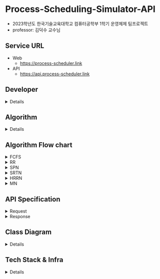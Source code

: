 # Process-Scheduling-Simulator-API
- 2023학년도 한국기술교육대학교 컴퓨터공학부 1학기 운영체제 팀프로젝트
- professor: 김덕수 교수님

## Service URL
- Web
  - https://process-scheduler.link
- API
  - https://api.process-scheduler.link 

## Developer

<details>

- API (algorithm)
  - Juwon Kim
- View
  - Sehyun Park
  - Seungdae Cho
  - JuYoung Oh
  
</details>

## Algorithm

<details>

- [FCFS (First-Come-First-Service)](https://ko.wikipedia.org/wiki/%EC%84%A0%EC%9E%85_%EC%84%A0%EC%B2%98%EB%A6%AC_%EC%8A%A4%EC%BC%80%EC%A4%84%EB%A7%81)
- [RR (Round-Robin)](https://ko.wikipedia.org/wiki/%EB%9D%BC%EC%9A%B4%EB%93%9C_%EB%A1%9C%EB%B9%88_%EC%8A%A4%EC%BC%80%EC%A4%84%EB%A7%81)
- [SPN (Shortest-Process-Next)](https://ko.wikipedia.org/wiki/%EC%B5%9C%EB%8B%A8_%EC%9E%91%EC%97%85_%EC%9A%B0%EC%84%A0_%EC%8A%A4%EC%BC%80%EC%A4%84%EB%A7%81)
- [SRTN (Shortest-Remaining-Time-Next)](https://ko.wikipedia.org/wiki/%EC%B5%9C%EC%86%8C_%EC%9E%94%EB%A5%98_%EC%8B%9C%EA%B0%84_%EC%9A%B0%EC%84%A0_%EC%8A%A4%EC%BC%80%EC%A4%84%EB%A7%81)
- [HRRN (High-Response-Ratio-Next)](https://ko.wikipedia.org/wiki/HRRN_%EC%8A%A4%EC%BC%80%EC%A4%84%EB%A7%81)
- [MN (MalNeon-sergeant)](https://sour-microwave-e23.notion.site/1bb774fd863d4763b9286f4b3fdb7dab)

</details>

## Algorithm Flow chart

<details>

<summary> FCFS </summary>

### FCFS (First-Come-First-Service)
![image](https://user-images.githubusercontent.com/56067949/234043216-a8b9fe92-1bed-49a7-bea9-2b6eafd22bcd.png)

</details>

<details>

<summary> RR </summary>

### RR (Round-Robin)
![image](https://user-images.githubusercontent.com/56067949/234043442-f0164844-c077-415f-b9bd-7b75989e3e84.png)

</details>

<details>

<summary> SPN </summary>

### SPN (Shortest-Process-Next)
![image](https://user-images.githubusercontent.com/56067949/234043700-b01184c0-97cd-4385-91e5-b644bf54334b.png)

</details>

<details>

<summary> SRTN </summary>

### SRTN (Shortest-Remaining-Time-Next)
![image](https://user-images.githubusercontent.com/56067949/234043872-daa5732b-7ed7-4af9-be96-331aa54862d6.png)

</details>

<details>

<summary> HRRN </summary>

### HRRN (High-Response-Ratio-Next)
![image](https://user-images.githubusercontent.com/56067949/234043953-283287d2-499d-42c0-bc6f-d7140c91e2d2.png)

</details>

<details>

<summary> MN </summary>

### MN (MalNeon-sergeant)

</details>

## API Specification

<details>

<summary> Request </summary>

### Request
#### Processes
- `1 <= processes.size() <= 99`
- 프로세스별 property 
  - **name** 
  - **arrivalTime**
  - **workload**
#### Processors
- `1 <= processors.size() <= 15`
- 프로세서별 property 
  - **name**
  - **core**
 
#### Algorithm
- 다음 중 택 1
  - `FCFS`
  - `RR`
  - `SPN`
  - `SRTN`
  - `HRRN`
  - `MN`
 
#### Time quantum
- Round-Robin 알고리즘에서의 프로세스 실행 제한 시간

#### Request JSON Example

```json
{
    "processes": [
        {
            "name": "p1",
            "arrivalTime": 0,
            "workload": 9
        },
        {
            "name": "p2",
            "arrivalTime": 1,
            "workload": 8
        },
        {
            "name": "p3",
            "arrivalTime": 3,
            "workload": 11
        },
        {
            "name": "p4",
            "arrivalTime": 4,
            "workload": 7
        },
        {
            "name": "p5",
            "arrivalTime": 5,
            "workload": 12
        }
    ],
    "processors": [
        {
            "name": "Core1",
            "core": "E"
        }
    ],
    "algorithm": "RR",
    "timeQuantum": 2
}
```

</details>

<details>
<summary> Response </summary>

### Response
- 시간 구간(n ~ n + 1초)별 상태

#### from
- start time (n)

#### to
- end time (n + 1)

#### Pairs
- [프로세스, 프로세서] pair 리스트
  - 프로세서가 해당 프르세스에 할당되었다는 의미
- pair별 property
  - **processorName**
  - **processName**

#### ProcessorPowerConsumptions
- 프로세서별 누적 전력 소비량
- 프로세서 누적 전력 소비량별 property
  - **processorName**
  - **totalPowerConsumption**

#### TotalPowerConsumption
- 모든 프로세서의 누적 전력 소비량 합

#### Ready queue
- 현재 ready queue 상태 (프로세스 리스트)
- 우선순위순 (앞에서부터)

#### Terminated Processes
- 해당 시간에 종료된 프로세스 리스트
- 프로세스별 property
  - **name**
  - **arrivalTime**
  - **burstTime**
  - **waitingTime**
  - **turnaroundTime**
  - **normalizedTurnaroundTime**

#### Response JSON Example

```json
{
    "statuses": [
        {
            "from": 0,
            "to": 1,
            "pairs": [
                {
                    "processorName": "Core1",
                    "processName": "p1"
                }
            ],
            "processorPowerConsumptions": [
                {
                    "processorName": "Core1",
                    "totalPowerConsumption": 1.1
                }
            ],
            "totalPowerConsumption": 1.1,
            "readyQueue": [],
            "terminatedProcesses": []
        },
        
        ...
        skip
        ...
        
        {
            "from": 6,
            "to": 7,
            "pairs": [
                {
                    "processorName": "Core1",
                    "processName": "p3"
                }
            ],
            "processorPowerConsumptions": [
                {
                    "processorName": "Core1",
                    "totalPowerConsumption": 7.4
                }
            ],
            "totalPowerConsumption": 7.4,
            "readyQueue": [
                "p2",
                "p4",
                "p5"
            ],
            "terminatedProcesses": []
        },
        
        ...
        skip
        ...
        
        {
            "from": 19,
            "to": 20,
            "pairs": [
                {
                    "processorName": "Core1",
                    "processName": "p4"
                }
            ],
            "processorPowerConsumptions": [
                {
                    "processorName": "Core1",
                    "totalPowerConsumption": 21.2
                }
            ],
            "totalPowerConsumption": 21.2
            "readyQueue": [],
            "terminatedProcesses": [
                {
                    "name": "p2",
                    "arrivalTime": 1,
                    "burstTime": 7,
                    "waitingTime": 11,
                    "turnaroundTime": 18,
                    "normalizedTurnaroundTime": 2.57
                }
            ]
        },
        {
            "from": 20,
            "to": 21,
            "pairs": [
                {
                    "processorName": "Core1",
                    "processName": null
                }
            ],
            "processorPowerConsumptions": [
                {
                    "processorName": "Core1",
                    "totalPowerConsumption": 21.2
                }
            ],
            "totalPowerConsumption": 21.2,
            "readyQueue": [],
            "terminatedProcesses": [
                {
                    "name": "p4",
                    "arrivalTime": 5,
                    "burstTime": 5,
                    "waitingTime": 10,
                    "turnaroundTime": 15,
                    "normalizedTurnaroundTime": 3.0
                }
            ]
        }
    ]
}
```

</details>


## Class Diagram

<details>

![image](https://user-images.githubusercontent.com/56067949/236689528-039a3bf0-3cc1-4b5c-a3da-4695438f5bd6.png)

![domain diagram](https://github.com/Kim-Juwon/Process-Scheduling-Simulator-API/assets/56067949/8fc9aa55-769c-4b63-a1eb-255a16bb8ca9)

</details>

## Tech Stack & Infra

<details>

- Language 
  - Java 11
- Framework
  - Spring Boot 2.7.12
- Build tool 
  - Maven
- Infra 
  - AWS EC2
  - Nginx
